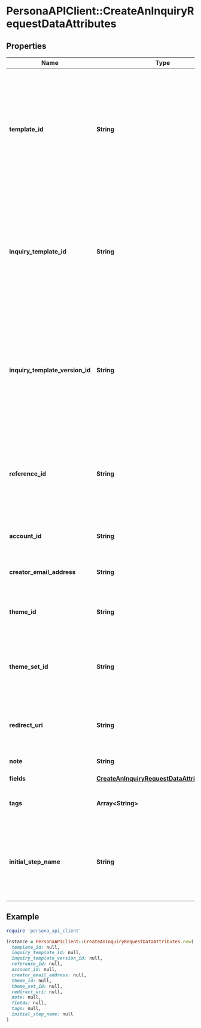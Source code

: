 # PersonaAPIClient::CreateAnInquiryRequestDataAttributes

## Properties

| Name | Type | Description | Notes |
| ---- | ---- | ----------- | ----- |
| **template_id** | **String** | Template ID for flow requirements (use this field if your template ID starts with &#x60;tmpl_&#x60;). *You must pass in either template-id OR inquiry-template-id OR inquiry-template-version-id* | [optional] |
| **inquiry_template_id** | **String** | Template ID for flow requirements (use this field if your template ID starts with &#x60;itmpl_&#x60;). *You must pass in either template-id OR inquiry-template-id OR inquiry-template-version-id* | [optional] |
| **inquiry_template_version_id** | **String** | Template Version ID for flow requirements (begins with &#x60;itmplv_&#x60;). *You must pass in either template-id OR inquiry-template-id OR inquiry-template-version-id* | [optional] |
| **reference_id** | **String** | Reference ID to refer to an entity in your user model. This field is deprecated in favor of &#x60;meta.auto-create-account-reference-id&#x60;. | [optional] |
| **account_id** | **String** | Account ID to associate with this inquiry | [optional] |
| **creator_email_address** | **String** | Email of the user creating this inquiry in the organization | [optional] |
| **theme_id** | **String** | Theme ID for styling. Only available for Legacy 2.0 Inquiries. | [optional] |
| **theme_set_id** | **String** | BETA FEATURE -- Theme Set ID for styling. Only available for Dynamic Flow Inquiries. | [optional] |
| **redirect_uri** | **String** | If using the Hosted flow, redirect to this URL after completion | [optional] |
| **note** | **String** | Unstructured field for your custom use | [optional] |
| **fields** | [**CreateAnInquiryRequestDataAttributesFields**](CreateAnInquiryRequestDataAttributesFields.md) |  | [optional] |
| **tags** | **Array&lt;String&gt;** | A list of tag names to be associated with the Inquiry. | [optional] |
| **initial_step_name** | **String** | BETA FEATURE -- Specify an alternate initial step. Only available for Dynamic Flow Inquiries. | [optional] |

## Example

```ruby
require 'persona_api_client'

instance = PersonaAPIClient::CreateAnInquiryRequestDataAttributes.new(
  template_id: null,
  inquiry_template_id: null,
  inquiry_template_version_id: null,
  reference_id: null,
  account_id: null,
  creator_email_address: null,
  theme_id: null,
  theme_set_id: null,
  redirect_uri: null,
  note: null,
  fields: null,
  tags: null,
  initial_step_name: null
)
```

